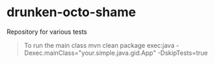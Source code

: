 drunken-octo-shame
==================

Repository for various tests

> To run the main class
mvn clean package  exec:java -Dexec.mainClass="your.simple.java.gid.App" -DskipTests=true